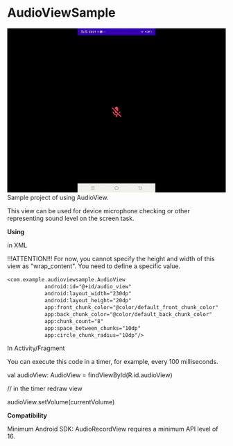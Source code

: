 # AudioViewSample
![](video_20210510_232647.gif)
Sample project of using AudioView. 

This view can be used for device microphone checking or other representing sound level on the screen task.

**Using**

in XML

!!!ATTENTION!!!
For now, you cannot specify the height and width of this view as "wrap_content". You need to define a specific value.

```
<com.example.audioviewsample.AudioView
            android:id="@+id/audio_view"
            android:layout_width="230dp"
            android:layout_height="20dp"
            app:front_chunk_color="@color/default_front_chunk_color"
            app:back_chunk_color="@color/default_back_chunk_color"
            app:chunk_count="8"
            app:space_between_chunks="10dp"
            app:circle_chunk_radius="10dp"/>
```
In Activity/Fragment

You can execute this code in a timer, for example, every 100 milliseconds.

val audioView: AudioView = findViewById(R.id.audioView)
 
// in the timer redraw view

audioView.setVolume(currentVolume)   
 
 
**Compatibility**

Minimum Android SDK: AudioRecordView requires a minimum API level of 16.
